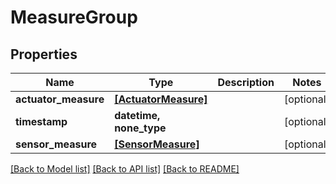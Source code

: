 # MeasureGroup


## Properties
Name | Type | Description | Notes
------------ | ------------- | ------------- | -------------
**actuator_measure** | [**[ActuatorMeasure]**](ActuatorMeasure.md) |  | [optional] 
**timestamp** | **datetime, none_type** |  | [optional] 
**sensor_measure** | [**[SensorMeasure]**](SensorMeasure.md) |  | [optional] 

[[Back to Model list]](../README.md#documentation-for-models) [[Back to API list]](../README.md#documentation-for-api-endpoints) [[Back to README]](../README.md)


